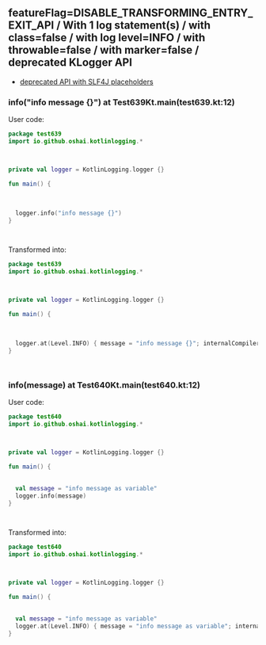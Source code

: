 ## featureFlag=DISABLE_TRANSFORMING_ENTRY_EXIT_API / With 1 log statement(s) / with class=false / with log level=INFO / with throwable=false / with marker=false / deprecated KLogger API

* [deprecated API with SLF4J placeholders](deprecated-slf4j-placeholders.md)

###  info("info message {}") at Test639Kt.main(test639.kt:12)

User code:
```kotlin
package test639
import io.github.oshai.kotlinlogging.*



private val logger = KotlinLogging.logger {}

fun main() {
  
  
  
  logger.info("info message {}")
}




```
  
Transformed into:
```kotlin
package test639
import io.github.oshai.kotlinlogging.*



private val logger = KotlinLogging.logger {}

fun main() {
  
  
  
  logger.at(Level.INFO) { message = "info message {}"; internalCompilerData = KLoggingEventBuilder.InternalCompilerData(messageTemplate = ""info message {}"", className = "test639.Test639Kt", methodName = "main", fileName = "test639.kt", lineNumber = 12)
}




```

###  info(message) at Test640Kt.main(test640.kt:12)

User code:
```kotlin
package test640
import io.github.oshai.kotlinlogging.*



private val logger = KotlinLogging.logger {}

fun main() {
  
  
  val message = "info message as variable"
  logger.info(message)
}




```
  
Transformed into:
```kotlin
package test640
import io.github.oshai.kotlinlogging.*



private val logger = KotlinLogging.logger {}

fun main() {
  
  
  val message = "info message as variable"
  logger.at(Level.INFO) { message = "info message as variable"; internalCompilerData = KLoggingEventBuilder.InternalCompilerData(messageTemplate = "message", className = "test640.Test640Kt", methodName = "main", fileName = "test640.kt", lineNumber = 12)
}




```
